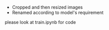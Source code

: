 * Cropped and then resized images
* Renamed according to model's requirement  

please look at train.ipynb for code
